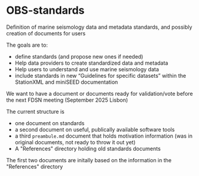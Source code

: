 # OBS-standards

Definition of marine seismology data and metadata standards, and possibly creation of documents for users

The goals are to:
- define standards (and propose new ones if needed)
- Help data providers to create standardized data and metadata
- Help users to understand and use marine seismology data
- include standards in new “Guidelines for specific datasets” within the StationXML and miniSEED documentation

We want to have a document or documents ready for validation/vote before the next FDSN meeting (September 2025 Lisbon)

The current structure is
- one document on standards
- a second document on useful, publically available software tools
- a third `preambule.md` document that holds motivation information (was in original documents, not ready to throw it out yet)
- A "References" directory holding old standards documents

The first two documents are initally based on the information in the "References" directory
